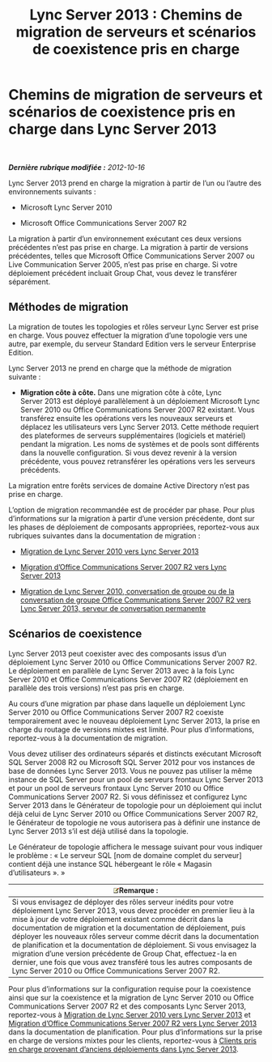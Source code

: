 ﻿---
title: 'Lync Server 2013 : Chemins de migration de serveurs et scénarios de coexistence pris en charge'
TOCTitle: Chemins de migration de serveurs et scénarios de coexistence pris en charge
ms:assetid: 2a6a730f-7f80-45f9-9540-3edfdaa265fb
ms:mtpsurl: https://technet.microsoft.com/fr-fr/library/Gg425764(v=OCS.15)
ms:contentKeyID: 49296700
ms.date: 05/20/2016
mtps_version: v=OCS.15
ms.translationtype: HT
---

# Chemins de migration de serveurs et scénarios de coexistence pris en charge dans Lync Server 2013

 

_**Dernière rubrique modifiée :** 2012-10-16_

Lync Server 2013 prend en charge la migration à partir de l’un ou l’autre des environnements suivants :

  - Microsoft Lync Server 2010

  - Microsoft Office Communications Server 2007 R2

La migration à partir d’un environnement exécutant ces deux versions précédentes n’est pas prise en charge. La migration à partir de versions précédentes, telles que Microsoft Office Communications Server 2007 ou Live Communication Server 2005, n’est pas prise en charge. Si votre déploiement précédent incluait Group Chat, vous devez le transférer séparément.

## Méthodes de migration

La migration de toutes les topologies et rôles serveur Lync Server est prise en charge. Vous pouvez effectuer la migration d’une topologie vers une autre, par exemple, du serveur Standard Edition vers le serveur Enterprise Edition.

Lync Server 2013 ne prend en charge que la méthode de migration suivante :

  -   
    **Migration côte à côte.** Dans une migration côte à côte, Lync Server 2013 est déployé parallèlement à un déploiement Microsoft Lync Server 2010 ou Office Communications Server 2007 R2 existant. Vous transférez ensuite les opérations vers les nouveaux serveurs et déplacez les utilisateurs vers Lync Server 2013. Cette méthode requiert des plateformes de serveurs supplémentaires (logiciels et matériel) pendant la migration. Les noms de systèmes et de pools sont différents dans la nouvelle configuration. Si vous devez revenir à la version précédente, vous pouvez retransférer les opérations vers les serveurs précédents.

La migration entre forêts services de domaine Active Directory n’est pas prise en charge.

L’option de migration recommandée est de procéder par phase. Pour plus d’informations sur la migration à partir d’une version précédente, dont sur les phases de déploiement de composants appropriées, reportez-vous aux rubriques suivantes dans la documentation de migration :

  - [Migration de Lync Server 2010 vers Lync Server 2013](migration-from-lync-server-2010-to-lync-server-2013.md)

  - [Migration d’Office Communications Server 2007 R2 vers Lync Server 2013](migration-from-office-communications-server-2007-r2-to-lync-server-2013.md)

  - [Migration de Lync Server 2010, conversation de groupe ou de la conversation de groupe Office Communications Server 2007 R2 vers Lync Server 2013, serveur de conversation permanente](migration-from-lync-server-2010-group-chat-or-office-communications-server-2007-r2-group-chat-to-lync-server-2013-persistent-chat-server.md)

## Scénarios de coexistence

Lync Server 2013 peut coexister avec des composants issus d’un déploiement Lync Server 2010 ou Office Communications Server 2007 R2. Le déploiement en parallèle de Lync Server 2013 avec à la fois Lync Server 2010 et Office Communications Server 2007 R2 (déploiement en parallèle des trois versions) n’est pas pris en charge.

Au cours d’une migration par phase dans laquelle un déploiement Lync Server 2010 ou Office Communications Server 2007 R2 coexiste temporairement avec le nouveau déploiement Lync Server 2013, la prise en charge du routage de versions mixtes est limité. Pour plus d’informations, reportez-vous à la documentation de migration.

Vous devez utiliser des ordinateurs séparés et distincts exécutant Microsoft SQL Server 2008 R2 ou Microsoft SQL Server 2012 pour vos instances de base de données Lync Server 2013. Vous ne pouvez pas utiliser la même instance de SQL Server pour un pool de serveurs frontaux Lync Server 2013 et pour un pool de serveurs frontaux Lync Server 2010 ou Office Communications Server 2007 R2. Si vous définissez et configurez Lync Server 2013 dans le Générateur de topologie pour un déploiement qui inclut déjà celui de Lync Server 2010 ou Office Communications Server 2007 R2, le Générateur de topologie ne vous autorisera pas à définir une instance de Lync Server 2013 s’il est déjà utilisé dans la topologie.

Le Générateur de topologie affichera le message suivant pour vous indiquer le problème : « Le serveur SQL \[nom de domaine complet du serveur\] contient déjà une instance SQL hébergeant le rôle « Magasin d’utilisateurs ». »

<table>
<thead>
<tr class="header">
<th><img src="images/Gg398920.note(OCS.15).gif" title="note" alt="note" />Remarque :</th>
</tr>
</thead>
<tbody>
<tr class="odd">
<td>Si vous envisagez de déployer des rôles serveur inédits pour votre déploiement Lync Server 2013, vous devez procéder en premier lieu à la mise à jour de votre déploiement existant comme décrit dans la documentation de migration et la documentation de déploiement, puis déployer les nouveaux rôles serveur comme décrit dans la documentation de planification et la documentation de déploiement. Si vous envisagez la migration d’une version précédente de Group Chat, effectuez-la en dernier, une fois que vous avez transféré tous les autres composants de Lync Server 2010 ou Office Communications Server 2007 R2.</td>
</tr>
</tbody>
</table>


Pour plus d’informations sur la configuration requise pour la coexistence ainsi que sur la coexistence et la migration de Lync Server 2010 ou Office Communications Server 2007 R2 et des composants Lync Server 2013, reportez-vous à [Migration de Lync Server 2010 vers Lync Server 2013](migration-from-lync-server-2010-to-lync-server-2013.md) et [Migration d’Office Communications Server 2007 R2 vers Lync Server 2013](migration-from-office-communications-server-2007-r2-to-lync-server-2013.md) dans la documentation de planification. Pour plus d’informations sur la prise en charge de versions mixtes pour les clients, reportez-vous à [Clients pris en charge provenant d’anciens déploiements dans Lync Server 2013](lync-server-2013-supported-clients-from-previous-deployments.md).

